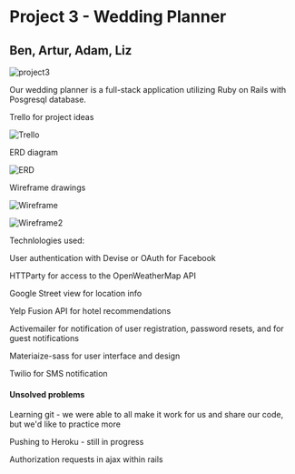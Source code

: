 # Project 3 - Wedding Planner
## Ben, Artur, Adam, Liz


![project3](https://i.imgur.com/ZSJMXns.png)

Our wedding planner is a full-stack application utilizing Ruby on Rails with Posgresql database.

Trello for project ideas

![Trello](https://i.imgur.com/6inSW5W.png)

ERD diagram

![ERD](https://i.imgur.com/5CafcEP.png)

Wireframe drawings

![Wireframe](https://i.imgur.com/YPn7W5L.jpg)

![Wireframe2](https://i.imgur.com/LZgKjkL.jpg)

Technlologies used:

User authentication with Devise or OAuth for Facebook

HTTParty for access to the OpenWeatherMap API

Google Street view for location info

Yelp Fusion API for hotel recommendations

Activemailer for notification of user registration, password resets, and for guest notifications 

Materiaize-sass for user interface and design

Twilio for SMS notification


#### Unsolved problems
Learning git - we were able to all make it work for us and share our code, but we'd like to practice more

Pushing to Heroku - still in progress

Authorization requests in ajax within rails
